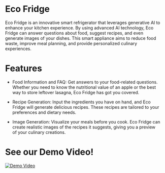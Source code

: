 # Eco Fridge
Eco Fridge is an innovative smart refrigerator that leverages generative AI to enhance your kitchen experience. By using advanced AI technology, Eco Fridge can answer questions about food, suggest recipes, and even generate images of your dishes. This smart appliance aims to reduce food waste, improve meal planning, and provide personalized culinary experiences.

# Features
* Food Information and FAQ: Get answers to your food-related questions. Whether you need to know the nutritional value of an apple or the best way to store leftover lasagna, Eco Fridge has got you covered.

* Recipe Generation: Input the ingredients you have on hand, and Eco Fridge will generate delicious recipes. These recipes are tailored to your preferences and dietary needs.

* Image Generation: Visualize your meals before you cook. Eco Fridge can create realistic images of the recipes it suggests, giving you a preview of your culinary creations.

# See our Demo Video!
[![Demo Video](https://github.com/Beuro/AI-Fridge---Purple-Team/blob/main/Thumbnail.png
)](https://drive.google.com/file/d/1yrc8lVTnSOpx2j3ZiqIADOCyWcZQZC3b/view?usp=sharing)

